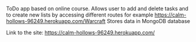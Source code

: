 ToDo app based on online course. Allows user to add and delete tasks and to create new lists by accessing different routes 
for example https://calm-hollows-96249.herokuapp.com/Warcraft
Stores data in MongoDB database

Link to the site: https://calm-hollows-96249.herokuapp.com/
